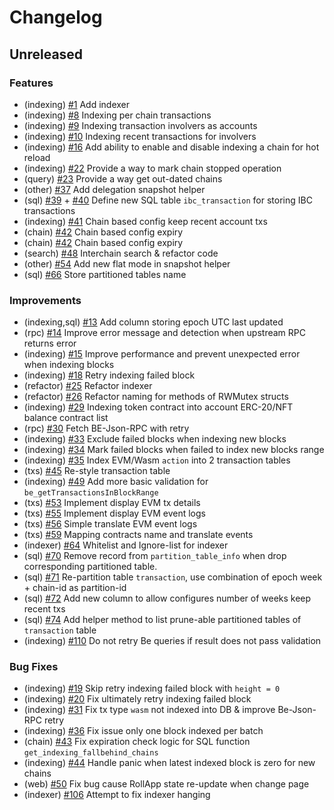 <!--
Guiding Principles:

Changelogs are for humans, not machines.
There should be an entry for every single version.
The same types of changes should be grouped.
Versions and sections should be linkable.
The latest version comes first.
The release date of each version is displayed.
Mention whether you follow Semantic Versioning.

Usage:

Change log entries are to be added to the Unreleased section under the
appropriate stanza (see below). Each entry should ideally include a tag and
the GitHub issue reference in the following format:

* (<tag>) \#<issue-number> message

Tag must include `sql` if having any changes relate to schema

The issue numbers will later be link-ified during the release process,
so you do not have to worry about including a link manually, but you can if you wish.

Types of changes (Stanzas):

"Features" for new features.
"Improvements" for changes in existing functionality.
"Deprecated" for soon-to-be removed features.
"Bug Fixes" for any bug fixes.
"Schema Breaking" for breaking SQL Schema.
"API Breaking" for breaking API.

If any PR belong to multiple types of change, reference it into all types with only ticket id, no need description (convention)

Ref: https://keepachangelog.com/en/1.0.0/
-->

<!--
Templates for Unreleased:

## Unreleased

### Features

### Improvements

### Bug Fixes

### Schema Breaking

### API Breaking
-->

# Changelog

## Unreleased

### Features

- (indexing) [#1](https://github.com/bcdevtools/dymension-rollapp-block-explorer/pull/1) Add indexer
- (indexing) [#8](https://github.com/bcdevtools/dymension-rollapp-block-explorer/pull/8) Indexing per chain transactions
- (indexing) [#9](https://github.com/bcdevtools/dymension-rollapp-block-explorer/pull/9) Indexing transaction involvers as accounts
- (indexing) [#10](https://github.com/bcdevtools/dymension-rollapp-block-explorer/pull/10) Indexing recent transactions for involvers
- (indexing) [#16](https://github.com/bcdevtools/dymension-rollapp-block-explorer/pull/16) Add ability to enable and disable indexing a chain for hot reload
- (indexing) [#22](https://github.com/bcdevtools/dymension-rollapp-block-explorer/pull/22) Provide a way to mark chain stopped operation
- (query) [#23](https://github.com/bcdevtools/dymension-rollapp-block-explorer/pull/23) Provide a way get out-dated chains
- (other) [#37](https://github.com/bcdevtools/dymension-rollapp-block-explorer/pull/37) Add delegation snapshot helper
- (sql) [#39](https://github.com/bcdevtools/dymension-rollapp-block-explorer/pull/39) + [#40](https://github.com/bcdevtools/dymension-rollapp-block-explorer/pull/40) Define new SQL table `ibc_transaction` for storing IBC transactions
- (indexing) [#41](https://github.com/bcdevtools/dymension-rollapp-block-explorer/pull/41) Chain based config keep recent account txs
- (chain) [#42](https://github.com/bcdevtools/dymension-rollapp-block-explorer/pull/42) Chain based config expiry
- (chain) [#42](https://github.com/bcdevtools/dymension-rollapp-block-explorer/pull/42) Chain based config expiry
- (search) [#48](https://github.com/bcdevtools/dymension-rollapp-block-explorer/pull/48) Interchain search & refactor code
- (other) [#54](https://github.com/bcdevtools/dymension-rollapp-block-explorer/pull/54) Add new flat mode in snapshot helper
- (sql) [#66](https://github.com/bcdevtools/dymension-rollapp-block-explorer/pull/66) Store partitioned tables name

### Improvements

- (indexing,sql) [#13](https://github.com/bcdevtools/dymension-rollapp-block-explorer/pull/13) Add column storing epoch UTC last updated
- (rpc) [#14](https://github.com/bcdevtools/dymension-rollapp-block-explorer/pull/14) Improve error message and detection when upstream RPC returns error
- (indexing) [#15](https://github.com/bcdevtools/dymension-rollapp-block-explorer/pull/15) Improve performance and prevent unexpected error when indexing blocks
- (indexing) [#18](https://github.com/bcdevtools/dymension-rollapp-block-explorer/pull/18) Retry indexing failed block
- (refactor) [#25](https://github.com/bcdevtools/dymension-rollapp-block-explorer/pull/25) Refactor indexer
- (refactor) [#26](https://github.com/bcdevtools/dymension-rollapp-block-explorer/pull/26) Refactor naming for methods of RWMutex structs
- (indexing) [#29](https://github.com/bcdevtools/dymension-rollapp-block-explorer/pull/29) Indexing token contract into account ERC-20/NFT balance contract list
- (rpc) [#30](https://github.com/bcdevtools/dymension-rollapp-block-explorer/pull/30) Fetch BE-Json-RPC with retry
- (indexing) [#33](https://github.com/bcdevtools/dymension-rollapp-block-explorer/pull/33) Exclude failed blocks when indexing new blocks
- (indexing) [#34](https://github.com/bcdevtools/dymension-rollapp-block-explorer/pull/34) Mark failed blocks when failed to index new blocks range
- (indexing) [#35](https://github.com/bcdevtools/dymension-rollapp-block-explorer/pull/35) Index EVM/Wasm `action` into 2 transaction tables
- (txs) [#45](https://github.com/bcdevtools/dymension-rollapp-block-explorer/pull/45) Re-style transaction table
- (indexing) [#49](https://github.com/bcdevtools/dymension-rollapp-block-explorer/pull/49) Add more basic validation for `be_getTransactionsInBlockRange`
- (txs) [#53](https://github.com/bcdevtools/dymension-rollapp-block-explorer/pull/53) Implement display EVM tx details
- (txs) [#55](https://github.com/bcdevtools/dymension-rollapp-block-explorer/pull/55) Implement display EVM event logs
- (txs) [#56](https://github.com/bcdevtools/dymension-rollapp-block-explorer/pull/56) Simple translate EVM event logs
- (txs) [#59](https://github.com/bcdevtools/dymension-rollapp-block-explorer/pull/59) Mapping contracts name and translate events
- (indexer) [#64](https://github.com/bcdevtools/dymension-rollapp-block-explorer/pull/64) Whitelist and Ignore-list for indexer
- (sql) [#70](https://github.com/bcdevtools/dymension-rollapp-block-explorer/pull/70) Remove record from `partition_table_info` when drop corresponding partitioned table.
- (sql) [#71](https://github.com/bcdevtools/dymension-rollapp-block-explorer/pull/71) Re-partition table `transaction`, use combination of epoch week + chain-id as partition-id
- (sql) [#72](https://github.com/bcdevtools/dymension-rollapp-block-explorer/pull/72) Add new column to allow configures number of weeks keep recent txs
- (sql) [#74](https://github.com/bcdevtools/dymension-rollapp-block-explorer/pull/74) Add helper method to list prune-able partitioned tables of `transaction` table
- (indexing) [#110](https://github.com/bcdevtools/dymension-rollapp-block-explorer/pull/110) Do not retry Be queries if result does not pass validation

### Bug Fixes

- (indexing) [#19](https://github.com/bcdevtools/dymension-rollapp-block-explorer/pull/19) Skip retry indexing failed block with `height = 0`
- (indexing) [#20](https://github.com/bcdevtools/dymension-rollapp-block-explorer/pull/20) Fix ultimately retry indexing failed block
- (indexing) [#31](https://github.com/bcdevtools/dymension-rollapp-block-explorer/pull/31) Fix tx type `wasm` not indexed into DB & improve Be-Json-RPC retry
- (indexing) [#36](https://github.com/bcdevtools/dymension-rollapp-block-explorer/pull/36) Fix issue only one block indexed per batch
- (chain) [#43](https://github.com/bcdevtools/dymension-rollapp-block-explorer/pull/43) Fix expiration check logic for SQL function `get_indexing_fallbehind_chains`
- (indexing) [#44](https://github.com/bcdevtools/dymension-rollapp-block-explorer/pull/44) Handle panic when latest indexed block is zero for new chains
- (web) [#50](https://github.com/bcdevtools/dymension-rollapp-block-explorer/pull/50) Fix bug cause RollApp state re-update when change page
- (indexer) [#106](https://github.com/bcdevtools/dymension-rollapp-block-explorer/pull/106) Attempt to fix indexer hanging
